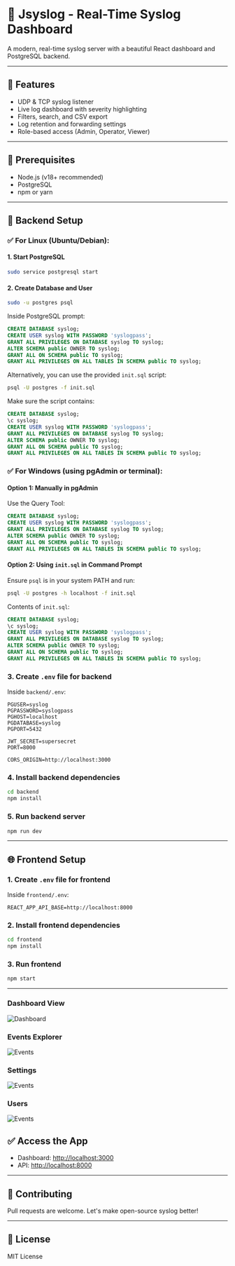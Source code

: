 # 📡 Jsyslog - Real-Time Syslog Dashboard

A modern, real-time syslog server with a beautiful React dashboard and PostgreSQL backend.

---

## 🚀 Features

* UDP & TCP syslog listener
* Live log dashboard with severity highlighting
* Filters, search, and CSV export
* Log retention and forwarding settings
* Role-based access (Admin, Operator, Viewer)

---

## 🧱 Prerequisites

* Node.js (v18+ recommended)
* PostgreSQL
* npm or yarn

---

## 🔧 Backend Setup

### ✅ For Linux (Ubuntu/Debian):

#### 1. Start PostgreSQL

```bash
sudo service postgresql start
```

#### 2. Create Database and User

```bash
sudo -u postgres psql
```

Inside PostgreSQL prompt:

```sql
CREATE DATABASE syslog;
CREATE USER syslog WITH PASSWORD 'syslogpass';
GRANT ALL PRIVILEGES ON DATABASE syslog TO syslog;
ALTER SCHEMA public OWNER TO syslog;
GRANT ALL ON SCHEMA public TO syslog;
GRANT ALL PRIVILEGES ON ALL TABLES IN SCHEMA public TO syslog;
```

Alternatively, you can use the provided `init.sql` script:

```bash
psql -U postgres -f init.sql
```

Make sure the script contains:

```sql
CREATE DATABASE syslog;
\c syslog;
CREATE USER syslog WITH PASSWORD 'syslogpass';
GRANT ALL PRIVILEGES ON DATABASE syslog TO syslog;
ALTER SCHEMA public OWNER TO syslog;
GRANT ALL ON SCHEMA public TO syslog;
GRANT ALL PRIVILEGES ON ALL TABLES IN SCHEMA public TO syslog;
```

### ✅ For Windows (using pgAdmin or terminal):

#### Option 1: Manually in pgAdmin

Use the Query Tool:

```sql
CREATE DATABASE syslog;
CREATE USER syslog WITH PASSWORD 'syslogpass';
GRANT ALL PRIVILEGES ON DATABASE syslog TO syslog;
ALTER SCHEMA public OWNER TO syslog;
GRANT ALL ON SCHEMA public TO syslog;
GRANT ALL PRIVILEGES ON ALL TABLES IN SCHEMA public TO syslog;
```

#### Option 2: Using `init.sql` in Command Prompt

Ensure `psql` is in your system PATH and run:

```bash
psql -U postgres -h localhost -f init.sql
```

Contents of `init.sql`:

```sql
CREATE DATABASE syslog;
\c syslog;
CREATE USER syslog WITH PASSWORD 'syslogpass';
GRANT ALL PRIVILEGES ON DATABASE syslog TO syslog;
ALTER SCHEMA public OWNER TO syslog;
GRANT ALL ON SCHEMA public TO syslog;
GRANT ALL PRIVILEGES ON ALL TABLES IN SCHEMA public TO syslog;
```

### 3. Create `.env` file for backend

Inside `backend/.env`:

```env
PGUSER=syslog
PGPASSWORD=syslogpass
PGHOST=localhost
PGDATABASE=syslog
PGPORT=5432

JWT_SECRET=supersecret
PORT=8000

CORS_ORIGIN=http://localhost:3000
```

### 4. Install backend dependencies

```bash
cd backend
npm install
```

### 5. Run backend server

```bash
npm run dev
```

---

## 🌐 Frontend Setup

### 1. Create `.env` file for frontend

Inside `frontend/.env`:

```env
REACT_APP_API_BASE=http://localhost:8000
```

### 2. Install frontend dependencies

```bash
cd frontend
npm install
```

### 3. Run frontend

```bash
npm start
```

---

### Dashboard View
![Dashboard](assets/Dashboard.png)

### Events Explorer
![Events](assets/events.png)

### Settings
![Events](assets/settings.png)

### Users
![Events](assets/users.png)

## ✅ Access the App

* Dashboard: [http://localhost:3000](http://localhost:3000)
* API: [http://localhost:8000](http://localhost:8000)

---

## 🤝 Contributing

Pull requests are welcome. Let's make open-source syslog better!

---

## 📄 License

MIT License
